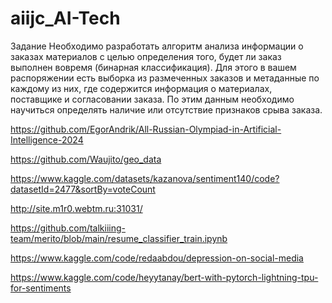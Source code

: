 # aiijc_AI-Tech

Задание
Необходимо разработать алгоритм анализа информации о заказах материалов с целью определения того, будет ли заказ выполнен вовремя (бинарная классификация). Для этого в вашем распоряжении есть выборка из размеченных заказов и метаданные по каждому из них, где содержится информация о материалах, поставщике и согласовании заказа. По этим данным необходимо научиться определять наличие или отсутствие признаков срыва заказа.

https://github.com/EgorAndrik/All-Russian-Olympiad-in-Artificial-Intelligence-2024

https://github.com/Waujito/geo_data

https://www.kaggle.com/datasets/kazanova/sentiment140/code?datasetId=2477&sortBy=voteCount

http://site.m1r0.webtm.ru:31031/

https://github.com/talkiiing-team/merito/blob/main/resume_classifier_train.ipynb

https://www.kaggle.com/code/redaabdou/depression-on-social-media

https://www.kaggle.com/code/heyytanay/bert-with-pytorch-lightning-tpu-for-sentiments
